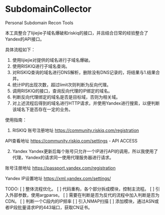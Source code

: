 # SubdomainCollector
Personal Subdomain Recon Tools 

本工具整合了lijiejie子域名爆破和riskiq的接口，并且结合日常的经验整合了Yandex的API接口。

具体流程如下：
1. 使用lijiejie对提供的域名进行子域名爆破。
2. 使用RISKIQ进行子域名查询。
3. 对RISKIQ查询的域名进行DNS解析，删除没有DNS记录的，将结果与1.结果合并。
4. 统计IP的出现次数，超过limit次则判断为反向代理。
5. 调用RISKIQ的接口，查询反向代理的IP绑定的域名。
6. 判断反向代理绑定的域名是否是目标域，否则为相关域。
7. 对上述流程后得到的域名进行HTTP请求，并使用Yandex进行搜索，以便判断该域名下是否存在一定的业务。

使用指南：
1. RISKIQ
账号注册地址 
https://community.riskiq.com/registration

API查看地址 
https://community.riskiq.com/settings  - API ACCESS

2. Yandex
Yandex更新后每个账号只允许一个IP进行API的调用，所以我使用了代理，Yandex的请求同一使用代理服务器进行请求。

账号注册地址
https://passport.yandex.com/registration

Yandex IP设置地址
https://xml.yandex.com/settings/

TODO: 
[ ] 整体流程优化。
[ ] 代码重构，各个部分拆成模块，控制主流程。
[ ] 引入外部参数，使用argparse。
[ ] 需要在判断是否为反代的流程中加入判断是否为CDN。
[ ] 判断一个C段内的IP频率
[ ] 引入NMAP扫描
[ ] 添加模块，通过ASN或者IP段批量请求IP的443端口，获取CN证书。

